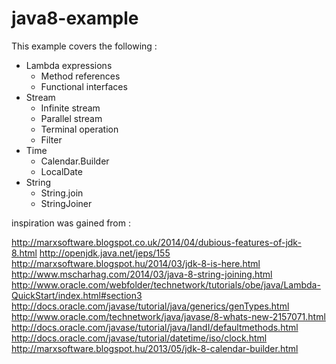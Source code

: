 java8-example
=============

This example covers the following :

- Lambda expressions
    - Method references
    - Functional interfaces
- Stream
    - Infinite stream
    - Parallel stream
    - Terminal operation
    - Filter
- Time
    - Calendar.Builder
    - LocalDate
- String
    - String.join
    - StringJoiner

inspiration was gained from :

http://marxsoftware.blogspot.co.uk/2014/04/dubious-features-of-jdk-8.html
http://openjdk.java.net/jeps/155
http://marxsoftware.blogspot.hu/2014/03/jdk-8-is-here.html
http://www.mscharhag.com/2014/03/java-8-string-joining.html
http://www.oracle.com/webfolder/technetwork/tutorials/obe/java/Lambda-QuickStart/index.html#section3
http://docs.oracle.com/javase/tutorial/java/generics/genTypes.html
http://www.oracle.com/technetwork/java/javase/8-whats-new-2157071.html
http://docs.oracle.com/javase/tutorial/java/IandI/defaultmethods.html
http://docs.oracle.com/javase/tutorial/datetime/iso/clock.html
http://marxsoftware.blogspot.hu/2013/05/jdk-8-calendar-builder.html
